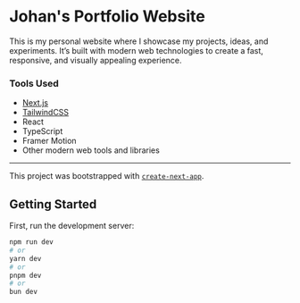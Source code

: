 # Johan's Portfolio Website

This is my personal website where I showcase my projects, ideas, and experiments. It’s built with modern web technologies to create a fast, responsive, and visually appealing experience.

### Tools Used
- [Next.js](https://nextjs.org/)
- [TailwindCSS](https://tailwindcss.com/)
- React
- TypeScript
- Framer Motion
- Other modern web tools and libraries

---

This project was bootstrapped with [`create-next-app`](https://github.com/vercel/next.js/tree/canary/packages/create-next-app).

## Getting Started

First, run the development server:

```bash
npm run dev
# or
yarn dev
# or
pnpm dev
# or
bun dev
